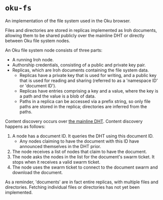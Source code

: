 # `oku-fs`

An implementation of the file system used in the Oku browser.

Files and directories are stored in replicas implemented as Iroh documents, allowing them to be shared publicly over the mainline DHT or directly between Oku file system nodes.

An Oku file system node consists of three parts:
- A running Iroh node.
- Authorship credentials, consisting of a public and private key pair.
- Replicas, which are Iroh documents containing the file system data.
    - Replicas have a private key that is used for writing, and a public key that is used for reading and sharing (referred to as a 'namespace ID' or 'document ID').
    - Replicas have entries comprising a key and a value, where the key is a path and the value is a blob of data.
    - Paths in a replica can be accessed via a prefix string, so only file paths are stored in the replica; directories are inferred from the paths.

Content discovery occurs over [the mainline DHT](https://en.wikipedia.org/wiki/Mainline_DHT). Content discovery happens as follows:
1. A node has a document ID. It queries the DHT using this document ID.
    - Any nodes claiming to have the document with this ID have announced themselves in the DHT prior.
2. The node receives a list of nodes that claim to have the document.
3. The node asks the nodes in the list for the document's swarm ticket. It stops when it receives a valid swarm ticket.
4. The node uses the swarm ticket to connect to the document swarm and download the document.

As a reminder, 'documents' are in fact entire replicas, with multiple files and directories. Fetching individual files or directories has not yet been implemented.